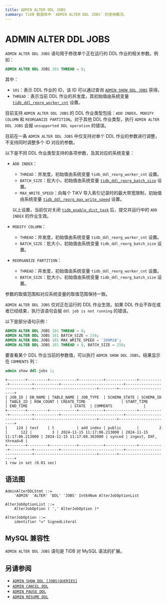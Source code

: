 ```yaml
---
title: ADMIN ALTER DDL JOBS
summary: TiDB 数据库中 `ADMIN ALTER DDL JOBS` 的使用概况。
---
```


# ADMIN ALTER DDL JOBS

`ADMIN ALTER DDL JOBS` 语句用于修改单个正在运行的 DDL 作业的相关参数。例如：

```sql
ADMIN ALTER DDL JOBS 101 THREAD = 8;
```

其中：

- `101`：表示 DDL 作业的 ID，该 ID 可以通过查询 [`ADMIN SHOW DDL JOBS`](/sql-statements/sql-statement-admin-show-ddl.md) 获得。
- `THREAD`：表示当前 DDL 作业的并发度，其初始值由系统变量 [`tidb_ddl_reorg_worker_cnt`](/system-variables.md#tidb_ddl_reorg_worker_cnt) 设置。

目前支持 `ADMIN ALTER DDL JOBS` 的 DDL 作业类型包括：`ADD INDEX`、`MODIFY COLUMN` 和 `REORGANIZE PARTITION`。对于其他 DDL 作业类型，执行 `ADMIN ALTER DDL JOBS` 会报 `unsupported DDL operation` 的错误。

目前在一条 `ADMIN ALTER DDL JOBS` 中仅支持对单个 DDL 作业的参数进行调整，不支持同时调整多个 ID 对应的参数。

以下是不同 DDL 作业类型支持的各项参数，及其对应的系统变量：

- `ADD INDEX`：
    - `THREAD`：并发度，初始值由系统变量 `tidb_ddl_reorg_worker_cnt` 设置。
    - `BATCH_SIZE`：批大小，初始值由系统变量 [`tidb_ddl_reorg_batch_size`](/system-variables.md#tidb_ddl_reorg_batch_size) 设置。
    - `MAX_WRITE_SPEED`：向每个 TiKV 导入索引记录时的最大带宽限制，初始值由系统变量 [`tidb_ddl_reorg_max_write_speed`](/system-variables.md#tidb_ddl_reorg_max_write_speed-从-v850-版本开始引入) 设置。

  以上设置，当前仅对关闭 [`tidb_enable_dist_task`](/system-variables.md#tidb_enable_dist_task-从-v710-版本开始引入) 后，提交并运行中的 `ADD INDEX` 的作业生效。

- `MODIFY COLUMN`：
    - `THREAD`：并发度，初始值由系统变量 `tidb_ddl_reorg_worker_cnt` 设置。
    - `BATCH_SIZE`：批大小，初始值由系统变量 `tidb_ddl_reorg_batch_size` 设置。

- `REORGANIZE PARTITION`：
    - `THREAD`：并发度，初始值由系统变量 `tidb_ddl_reorg_worker_cnt` 设置。
    - `BATCH_SIZE`：批大小，初始值由系统变量 `tidb_ddl_reorg_batch_size` 设置。

参数的取值范围和对应系统变量的取值范围保持一致。

`ADMIN ALTER DDL JOBS` 仅对正在运行的 DDL 作业生效。如果 DDL 作业不存在或者已经结束，执行该语句会报 `ddl job is not running` 的错误。

以下是部分语句示例：

```sql
ADMIN ALTER DDL JOBS 101 THREAD = 8;
ADMIN ALTER DDL JOBS 101 BATCH_SIZE = 256;
ADMIN ALTER DDL JOBS 101 MAX_WRITE_SPEED = '200MiB';
ADMIN ALTER DDL JOBS 101 THREAD = 8, BATCH_SIZE = 256;
```

要查看某个 DDL 作业当前的参数值，可以执行 `ADMIN SHOW DDL JOBS`，结果显示在 `COMMENTS` 列：

```sql
admin show ddl jobs 1;
```

```
+--------+---------+------------+-----------+--------------+-----------+----------+-----------+----------------------------+----------------------------+----------------------------+--------+-----------------------+
| JOB_ID | DB_NAME | TABLE_NAME | JOB_TYPE  | SCHEMA_STATE | SCHEMA_ID | TABLE_ID | ROW_COUNT | CREATE_TIME                | START_TIME                 | END_TIME                   | STATE  | COMMENTS              |
+--------+---------+------------+-----------+--------------+-----------+----------+-----------+----------------------------+----------------------------+----------------------------+--------+-----------------------+
|    124 | test    | t          | add index | public       |         2 |      122 |         3 | 2024-11-15 11:17:06.213000 | 2024-11-15 11:17:06.213000 | 2024-11-15 11:17:08.363000 | synced | ingest, DXF, thread=8 |
+--------+---------+------------+-----------+--------------+-----------+----------+-----------+----------------------------+----------------------------+----------------------------+--------+-----------------------+
1 row in set (0.01 sec)
```

## 语法图

```ebnf+diagram
AdminAlterDDLStmt ::=
    'ADMIN' 'ALTER' 'DDL' 'JOBS' Int64Num AlterJobOptionList

AlterJobOptionList ::=
    AlterJobOption ( ',' AlterJobOption )*

AlterJobOption ::=
    identifier "=" SignedLiteral
```

## MySQL 兼容性

`ADMIN ALTER DDL JOBS` 语句是 TiDB 对 MySQL 语法的扩展。

## 另请参阅

* [`ADMIN SHOW DDL [JOBS|QUERIES]`](/sql-statements/sql-statement-admin-show-ddl.md)
* [`ADMIN CANCEL DDL`](/sql-statements/sql-statement-admin-cancel-ddl.md)
* [`ADMIN PAUSE DDL`](/sql-statements/sql-statement-admin-pause-ddl.md)
* [`ADMIN RESUME DDL`](/sql-statements/sql-statement-admin-resume-ddl.md)

